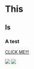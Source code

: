 # This
## Is
### A test
[CLICK ME!!!](https://upload.wikimedia.org/wikipedia/en/thumb/9/9a/Trollface_non-free.png/220px-Trollface_non-free.png)


![](https://c.tenor.com/lN_9QGlFcaIAAAAM/johan-liebert-monster.gif)
![](https://resizeimage.net/mypic/57lvwu2hJ39dgEWD/vcAB7/koenji-pfp.jpg)
